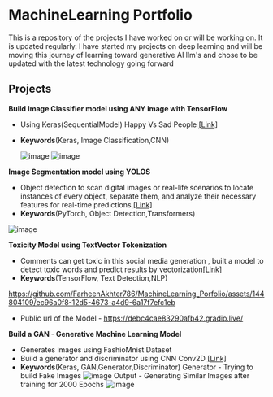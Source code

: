 # MachineLearning Portfolio

This is a repository of the projects I have worked on or will be working on. It is updated regularly. I have started my projects on deep learning and will be moving this journey of learning toward generative AI llm's and chose to be updated with the latest technology going forward 

## Projects

**Build Image Classifier model using ANY image with TensorFlow** 

- Using Keras(SequentialModel) Happy Vs Sad People [[Link]](https://github.com/FarheenAkhter786/MachineLearning_Porfolio/blob/main/Google%20Colab/ImageClassifier_HappyVsSad/ImageClassifier_RandomImageClasses.ipynb)
- **Keywords**(Keras, Image Classification,CNN)

   ![image](https://github.com/FarheenAkhter786/MachineLearning_Porfolio/assets/144804109/f041564f-3a31-4381-ac4a-37508111c7c3)
  ![image](https://github.com/FarheenAkhter786/MachineLearning_Porfolio/assets/144804109/dffee751-1a50-4dbb-83a7-7e67920928b3)

**Image Segmentation model using YOLOS** 

- Object detection to scan digital images or real-life scenarios to locate instances of every object, separate them, and analyze their necessary features for real-time predictions [[Link]](https://github.com/FarheenAkhter786/MachineLearning_Porfolio/blob/main/Google%20Colab/YOLOSegmentation/app.py)
- **Keywords**(PyTorch, Object Detection,Transformers)

![image](https://github.com/FarheenAkhter786/MachineLearning_Porfolio/assets/144804109/e5450bd6-6c63-489b-a858-b67c481afcd5)

**Toxicity Model using TextVector Tokenization** 

- Comments can get toxic in this social media generation , built a model to detect toxic words and predict results by vectorization[[Link]](https://github.com/FarheenAkhter786/MachineLearning_Porfolio/tree/main/Google%20Colab/ToxicityModel-Tokenization)
- **Keywords**(TensorFlow, Text Detection,NLP)

https://github.com/FarheenAkhter786/MachineLearning_Porfolio/assets/144804109/ec96a0f8-12d5-4673-a4d9-6a17f7efc1eb

- Public url of the Model - https://debc4cae83290afb42.gradio.live/

**Build a GAN - Generative Machine Learning Model** 

- Generates images using FashioMnist Dataset
- Build a generator and discriminator using CNN Conv2D [[Link]](https://github.com/FarheenAkhter786/MachineLearning_Porfolio/blob/main/Google%20Colab/GAN-Model/GAN_Generative_Adversarial_Network.ipynb)
- **Keywords**(Keras, GAN,Generator,Discriminator)
  Generator - Trying to build Fake Images
  ![image](https://github.com/FarheenAkhter786/MachineLearning_Porfolio/assets/144804109/0d4e2430-750f-4be6-8a4d-3d18f9187708)
  Output - Generating Similar Images after training for 2000 Epochs
  ![image](https://github.com/FarheenAkhter786/MachineLearning_Porfolio/assets/144804109/fdb5bf3f-c653-47e5-b909-64bf0235ffe7)

